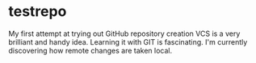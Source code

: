# testrepo
My first attempt at trying out GitHub repository creation
VCS is a very brilliant and handy idea. Learning it with GIT is fascinating.
I'm currently discovering how remote changes are taken local.
